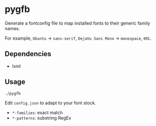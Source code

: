 # pygfb

Generate a fontconfig file to map installed fonts to their generic family names.

For example, `Ubuntu` -> `sans-serif`, `DejaVu Sans Mono` -> `monospace`, etc.

## Dependencies

- lxml

## Usage

    ./pygfb

Edit `config.json` to adapt to your font stock.

- `*-families`: exact match
- `*-patterns`: substring RegEx
